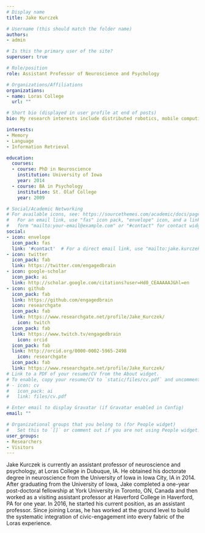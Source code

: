 ```yaml
---
# Display name
title: Jake Kurczek

# Username (this should match the folder name)
authors:
- admin

# Is this the primary user of the site?
superuser: true

# Role/position
role: Assistant Professor of Neuroscience and Psychology

# Organizations/Affiliations
organizations:
- name: Loras College
  url: ""

# Short bio (displayed in user profile at end of posts)
bio: My research interests include distributed robotics, mobile computing and programmable matter.

interests:
- Memory
- Language
- Information Retrieval

education:
  courses:
  - course: PhD in Neuroscience
    institution: University of Iowa
    year: 2014
  - course: BA in Psychology
    institution: St. Olaf College
    year: 2009

# Social/Academic Networking
# For available icons, see: https://sourcethemes.com/academic/docs/page-builder/#icons
#   For an email link, use "fas" icon pack, "envelope" icon, and a link in the
#   form "mailto:your-email@example.com" or "#contact" for contact widget.
social:
- icon: envelope
  icon_pack: fas
  link: '#contact'  # For a direct email link, use "mailto:jake.kurczek@loras.edu".
- icon: twitter
  icon_pack: fab
  link: https://twitter.com/engagedbrain
- icon: google-scholar
  icon_pack: ai
  link: http://scholar.google.com/citations?user=Hd0_CEAAAAAJ&hl=en
- icon: github
  icon_pack: fab
  link: https://github.com/engagedbrain
  icon: researchgate
  icon_pack: fab
  link: https://www.researchgate.net/profile/Jake_Kurczek/
    icon: twitch
  icon_pack: fab
  link: https://www.twitch.tv/engagedbrain
    icon: orcid
  icon_pack: fab
  link: http://orcid.org/0000-0002-5965-2498
    icon: researchgate
  icon_pack: fab
  link: https://www.researchgate.net/profile/Jake_Kurczek/
# Link to a PDF of your resume/CV from the About widget.
# To enable, copy your resume/CV to `static/files/cv.pdf` and uncomment the lines below.
# - icon: cv
#   icon_pack: ai
#   link: files/cv.pdf

# Enter email to display Gravatar (if Gravatar enabled in Config)
email: ""

# Organizational groups that you belong to (for People widget)
#   Set this to `[]` or comment out if you are not using People widget.
user_groups:
- Researchers
- Visitors
---
```


Jake Kurczek is currently an assistant professor of neuroscience and psychology, at Loras College in Dubuque, IA. He obtained his doctorate degree in neuroscience from the University of Iowa in Iowa City, IA in 2014. After graduating from the University of Iowa, Jake completed a one-year post-doctoral fellowship at York University in Toronto, ON, Canada and then worked as a visiting assistant professor at Haverford College in Haverford, PA for one year. In 2016, he started his current position, as an assistant professor. Since joining Loras, he has worked at the ground level to build the systematic integration of civic-engagement into every fabric of the Loras experience.
